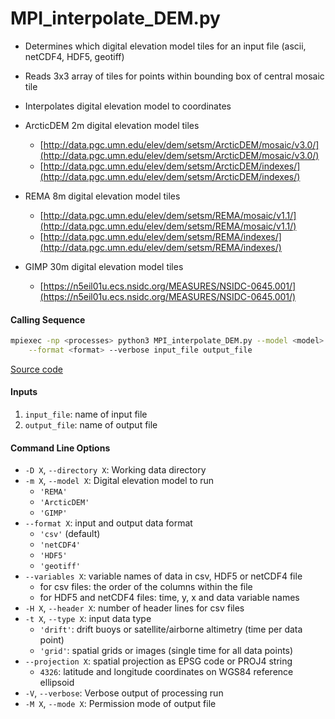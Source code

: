MPI_interpolate_DEM.py
======================

- Determines which digital elevation model tiles for an input file (ascii, netCDF4, HDF5, geotiff)
- Reads 3x3 array of tiles for points within bounding box of central mosaic tile
- Interpolates digital elevation model to coordinates

- ArcticDEM 2m digital elevation model tiles
    * [http://data.pgc.umn.edu/elev/dem/setsm/ArcticDEM/mosaic/v3.0/](http://data.pgc.umn.edu/elev/dem/setsm/ArcticDEM/mosaic/v3.0/)
    * [http://data.pgc.umn.edu/elev/dem/setsm/ArcticDEM/indexes/](http://data.pgc.umn.edu/elev/dem/setsm/ArcticDEM/indexes/)

- REMA 8m digital elevation model tiles
    * [http://data.pgc.umn.edu/elev/dem/setsm/REMA/mosaic/v1.1/](http://data.pgc.umn.edu/elev/dem/setsm/REMA/mosaic/v1.1/)
    * [http://data.pgc.umn.edu/elev/dem/setsm/REMA/indexes/](http://data.pgc.umn.edu/elev/dem/setsm/REMA/indexes/)

- GIMP 30m digital elevation model tiles
    * [https://n5eil01u.ecs.nsidc.org/MEASURES/NSIDC-0645.001/](https://n5eil01u.ecs.nsidc.org/MEASURES/NSIDC-0645.001/)

#### Calling Sequence
```bash
mpiexec -np <processes> python3 MPI_interpolate_DEM.py --model <model> \
    --format <format> --verbose input_file output_file
```
[Source code](https://github.com/tsutterley/Grounding-Zones/blob/main/scripts/MPI_interpolate_DEM.py)

#### Inputs
 1. `input_file`: name of input file
 2. `output_file`: name of output file

#### Command Line Options
- `-D X`, `--directory X`: Working data directory
- `-m X`, `--model X`: Digital elevation model to run
    * `'REMA'`
    * `'ArcticDEM'`
    * `'GIMP'`
- `--format X`: input and output data format
    * `'csv'` (default)
    * `'netCDF4'`
    * `'HDF5'`
    * `'geotiff'`
- `--variables X`: variable names of data in csv, HDF5 or netCDF4 file
    * for csv files: the order of the columns within the file
    * for HDF5 and netCDF4 files: time, y, x and data variable names
- `-H X`, `--header X`: number of header lines for csv files
- `-t X`, `--type X`: input data type
    * `'drift'`: drift buoys or satellite/airborne altimetry (time per data point)
    * `'grid'`: spatial grids or images (single time for all data points)
- `--projection X`: spatial projection as EPSG code or PROJ4 string
    * `4326`: latitude and longitude coordinates on WGS84 reference ellipsoid
- `-V`, `--verbose`: Verbose output of processing run
- `-M X`, `--mode X`: Permission mode of output file
